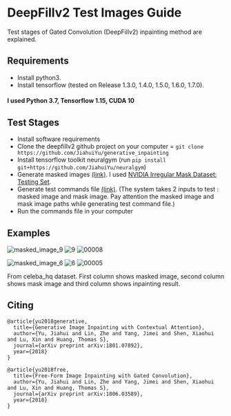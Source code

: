 # DeepFillv2 Test Images Guide
Test stages of Gated Convolution (DeepFillv2) inpainting method are explained.

<h2>Requirements</h2>
<ul>
  <li>Install python3.</li>
  <li>Install tensorflow (tested on Release 1.3.0, 1.4.0, 1.5.0, 1.6.0, 1.7.0).</li>
</ul>

<h4>I used Python 3.7, Tensorflow 1.15, CUDA 10</h4>

<h2>Test Stages</h2>
<ul>
  <li>Install software requirements</li>
  <li>Clone the deepfillv2 github project on your computer = <code>git clone https://github.com/JiahuiYu/generative_inpainting</code></li>
  <li>Install tensorflow toolkit neuralgym (run <code>pip install git+https://github.com/JiahuiYu/neuralgym</code>)</li>
  <li>Generate masked images <a href="https://github.com/elifgokpinar/DeepFillv2-Test-Images-Guide/tree/main/Generate%20Masked%20Images">(link)</a>. I used <a href=https://www.dropbox.com/s/01dfayns9s0kevy/test_mask.zip?dl=0>NVIDIA Irregular Mask Dataset: Testing Set</a>.
</li>
  <li>Generate test commands file  <a href="https://github.com/elifgokpinar/DeepFillv2-Test-Images-Guide/tree/main/Generate%20Test%20Commands">(link)</a>. (The system takes 2 inputs to test : masked image and mask image. Pay attention the masked image and mask image paths while generating test command file.)</li>
  <li>Run the commands file in your computer</li>
</ul>

<h2>Examples</h2>

![masked_image_9](https://user-images.githubusercontent.com/72789565/164889078-d2cd42cc-7d0f-4242-bf0d-7945684ba018.png) ![9](https://user-images.githubusercontent.com/72789565/164889111-12275eb9-dbc3-47ce-8f40-a5f595428a63.png) ![00008](https://user-images.githubusercontent.com/72789565/164889148-56e87c38-7624-4465-ba5a-d50481601d6c.png)


![masked_image_6](https://user-images.githubusercontent.com/72789565/164889315-9eb7f384-980f-47a6-9152-c95775c5b970.png)
 ![6](https://user-images.githubusercontent.com/72789565/164889285-de209c5b-1f08-410b-bdde-8a3577a7ef58.png)
 ![00005](https://user-images.githubusercontent.com/72789565/164889274-fa781ab0-a7a0-4363-b073-949f03686c05.png)

From celeba_hq dataset. First column shows masked image, second column shows mask image and third column shows inpainting result.

## Citing
```
@article{yu2018generative,
  title={Generative Image Inpainting with Contextual Attention},
  author={Yu, Jiahui and Lin, Zhe and Yang, Jimei and Shen, Xiaohui and Lu, Xin and Huang, Thomas S},
  journal={arXiv preprint arXiv:1801.07892},
  year={2018}
}

@article{yu2018free,
  title={Free-Form Image Inpainting with Gated Convolution},
  author={Yu, Jiahui and Lin, Zhe and Yang, Jimei and Shen, Xiaohui and Lu, Xin and Huang, Thomas S},
  journal={arXiv preprint arXiv:1806.03589},
  year={2018}
}
```


